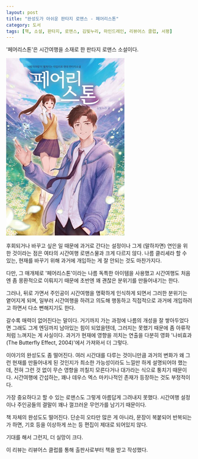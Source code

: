 ```yaml
---
layout: post
title: "완성도가 아쉬운 판타지 로맨스 - 페어리스톤"
category: 도서
tags: [책, 소설, 판타지, 로맨스, 김빛누리, 마인드레인, 리뷰어스 클럽, 서평]
---
```


'페어리스톤'은
시간여행을 소재로 한 판타지 로맨스 소설이다.

![표지](/images/fairy-stone-book-h480.jpg)

후회되거나 바꾸고 싶은 일 때문에 과거로 간다는 설정이나
그게 (말하자면) 연인을 위한 것이라는 점은
여타의 시간여행 로맨스물과 크게 다르지 않다.
나름 클리셰라 할 수 있는,
현재를 바꾸기 위해 과거에 개입하는 게 잘 안되는 것도 마찬가지다.

다만, 그 매개체로 '페어리스톤'이라는 나름 독특한 아이템을 사용했고
시간여행도 처음엔 좀 몽환적으로 이뤄지기 때문에
초반엔 꽤 괜찮은 분위기를 만들어내기는 한다.

그러나, 뒤로 가면서 주인공이 시간여행을 명확하게 인식하게 되면서
그러한 분위기는 옅어지게 되며,
일부러 시간여행을 하려고 의도해 행동하고
직접적으로 과거에 개입하려고 하면서
다소 뻔해지기도 한다.

갈수록 매력이 없어진다는 말이다.
거기까지 가는 과정에 나름의 개성을 잘 쌓아두었다면
그래도 그게 엔딩까지 남아있는 힘이 되었을텐데,
그러지는 못했기 때문에 좀 아류작처럼 느껴지는 게 사실이다.
과거가 현재에 영향을 끼치는 연출을
다분히 영화 '나비효과(The Butterfly Effect, 2004)'에서 가져와서 더 그렇다.

이야기의 완성도도 좀 떨어진다.
여러 시간대를 다루는 것이니만큼 과거의 변화가 왜 그런 현재를 만들어내게 된 것인지가
최소한 가능성이라도 느낄만 하게 설명되어야 했는데,
전혀 그런 것 없이 무슨 영향을 끼칠지 모른다거나 대가라는 식으로 퉁치기 때문이다.
시간여행에 간섭하는, 꽤나 데우스 엑스 마키나적인 존재가 등장하는 것도 부정적이다.

가장 중요하다고 할 수 있는 로맨스도 그렇게 아름답게 그려내지 못했다.
시간여행 설정이나 주인공들의 결말이 꽤나 껄끄러운 무언가를 남기기 때문이다.

책 자체의 완성도도 떨어진다.
단순히 오타만 많은 게 아니라,
문장이 복붙되어 반복되는가 하면,
기호 등을 이상하게 쓰는 등
편집이 제대로 되어있지 않다.

기대를 해서 그런지, 더 실망이 크다.



<div class="im im-info">
이 리뷰는 리뷰어스 클럽를 통해 출판사로부터 책을 받고 작성했다.
</div>
